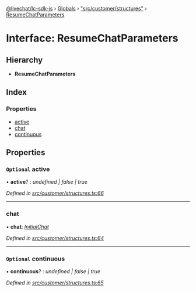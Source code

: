 [@livechat/lc-sdk-js](../README.md) › [Globals](../globals.md) › ["src/customer/structures"](../modules/_src_customer_structures_.md) › [ResumeChatParameters](_src_customer_structures_.resumechatparameters.md)

# Interface: ResumeChatParameters

## Hierarchy

* **ResumeChatParameters**

## Index

### Properties

* [active](_src_customer_structures_.resumechatparameters.md#optional-active)
* [chat](_src_customer_structures_.resumechatparameters.md#chat)
* [continuous](_src_customer_structures_.resumechatparameters.md#optional-continuous)

## Properties

### `Optional` active

• **active**? : *undefined | false | true*

*Defined in [src/customer/structures.ts:66](https://github.com/livechat/lc-sdk-js/blob/21d7a55/src/customer/structures.ts#L66)*

___

###  chat

• **chat**: *[InitialChat](_src_objects_index_.initialchat.md)*

*Defined in [src/customer/structures.ts:64](https://github.com/livechat/lc-sdk-js/blob/21d7a55/src/customer/structures.ts#L64)*

___

### `Optional` continuous

• **continuous**? : *undefined | false | true*

*Defined in [src/customer/structures.ts:65](https://github.com/livechat/lc-sdk-js/blob/21d7a55/src/customer/structures.ts#L65)*
